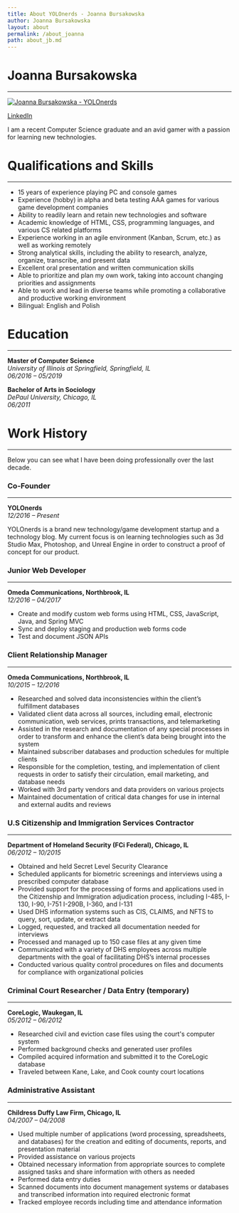 ```yaml
---
title: About YOLOnerds - Joanna Bursakowska
author: Joanna Bursakowska
layout: about
permalink: /about_joanna
path: about_jb.md
---
```


# Joanna Bursakowska
***

[![Joanna Bursakowska - YOLOnerds](/assets/images/about_yolonerds_jb.jpg)](/assets/images/about_yolonerds_jb.jpg)

<a href="https://www.linkedin.com/in/leszek-zychowski" data-toggle="tooltip" title="Visit me on LinkedIn" class="red margin-5-l"><i class="fa fa-linkedin-square fa-2"></i></a> [LinkedIn](https://www.linkedin.com/in/joanna-bursakowska)  

I am a recent Computer Science graduate and an avid gamer with a passion for learning new technologies.


# Qualifications and Skills
***
- 15 years of experience playing PC and console games
- Experience (hobby) in alpha and beta testing AAA games for various game development companies
- Ability to readily learn and retain new technologies and software
- Academic knowledge of HTML, CSS, programming languages, and various CS related platforms
- Experience working in an agile environment (Kanban, Scrum, etc.) as well as working remotely
- Strong analytical skills, including the ability to research, analyze, organize, transcribe, and present data
- Excellent oral presentation and written communication skills
- Able to prioritize and plan my own work, taking into account changing priorities and assignments
- Able to work and lead in diverse teams while promoting a collaborative and productive working environment
- Bilingual: English and Polish 

# Education
***
**Master of Computer Science**  
*University of Illinois at Springfield, Springfield, IL*  
*06/2016 – 05/2019*

**Bachelor of Arts in Sociology**  
*DePaul University, Chicago, IL*  
*06/2011*

# Work History
***

Below you can see what I have been doing professionally over the last decade.

### Co-Founder
***
**YOLOnerds**  
*12/2016 – Present*

YOLOnerds is a brand new technology/game development startup and a technology blog.  My current focus is on learning technologies such as 3d Studio Max, Photoshop, and Unreal Engine in order to construct a proof of concept for our product.

### Junior Web Developer
***
**Omeda Communications, Northbrook, IL**  
*12/2016 – 04/2017*

- Create and modify custom web forms using HTML, CSS, JavaScript, Java, and Spring MVC 
- Sync and deploy staging and production web forms code 
- Test and document JSON APIs 

### Client Relationship Manager
***
**Omeda Communications, Northbrook, IL**  
*10/2015 – 12/2016*

- Researched and solved data inconsistencies within the client’s fulfillment databases
- Validated client data across all sources, including email, electronic communication, web services, prints transactions, and telemarketing
- Assisted in the research and documentation of any special processes in order to transform and enhance the client’s data being brought into the system
- Maintained subscriber databases and production schedules for multiple clients
- Responsible for the completion, testing, and implementation of client requests in order to satisfy their circulation, email marketing, and database needs 
- Worked with 3rd party vendors and data providers on various projects
- Maintained documentation of critical data changes for use in internal and external audits and reviews 

### U.S Citizenship and Immigration Services Contractor
***
**Department of Homeland Security (FCi Federal), Chicago, IL**  
*06/2012 – 10/2015*

- Obtained and held Secret Level Security Clearance
- Scheduled applicants for biometric screenings and interviews using a prescribed computer database
- Provided support for the processing of forms and applications used in the Citizenship and Immigration adjudication process, including I-485, I-130, I-90, I-751 I-290B, I-360, and I-131
- Used DHS information systems such as CIS, CLAIMS, and NFTS to query, sort, update, or extract data
- Logged, requested, and tracked all documentation needed for interviews
- Processed and managed up to 150 case files at any given time
- Communicated with a variety of DHS employees across multiple departments with the goal of facilitating DHS’s internal processes
- Conducted various quality control procedures on files and documents for compliance with organizational policies

### Criminal Court Researcher / Data Entry (temporary)
***
**CoreLogic, Waukegan, IL**  
*05/2012 – 06/2012*

- Researched civil and eviction case files using the court's computer system 
- Performed background checks and generated user profiles 
- Compiled acquired information and submitted it to the CoreLogic database 
- Traveled between Kane, Lake, and Cook county court locations 

### Administrative Assistant
***
**Childress Duffy Law Firm, Chicago, IL**  
*04/2007 – 04/2008*

- Used multiple number of applications (word processing, spreadsheets, and databases) for the creation and editing of documents, reports, and presentation material 
- Provided assistance on various projects 
- Obtained necessary information from appropriate sources to complete assigned tasks and share information with others as needed 
- Performed data entry duties 
- Scanned documents into document management systems or databases and transcribed information into required electronic format 
- Tracked employee records including time and attendance information 




